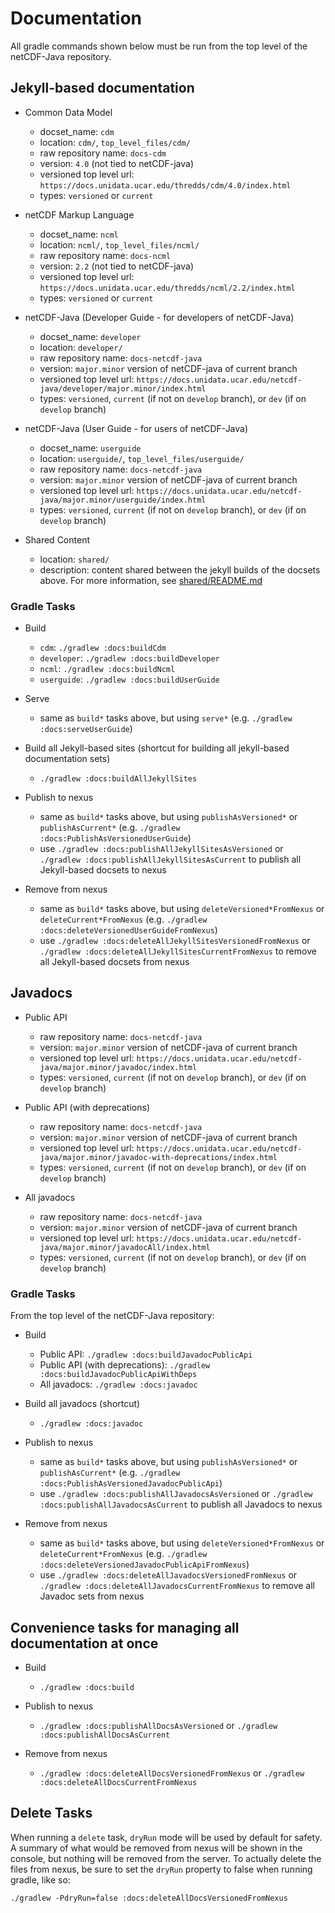 # Documentation

All gradle commands shown below must be run from the top level of the netCDF-Java repository.

## Jekyll-based documentation

* Common Data Model
  * docset_name: `cdm`
  * location: `cdm/`, `top_level_files/cdm/`
  * raw repository name: `docs-cdm`
  * version: `4.0` (not tied to netCDF-java)
  * versioned top level url: `https://docs.unidata.ucar.edu/thredds/cdm/4.0/index.html`
  * types: `versioned` or `current`

* netCDF Markup Language
  * docset_name: `ncml`
  * location: `ncml/`, `top_level_files/ncml/`
  * raw repository name: `docs-ncml`
  * version: `2.2` (not tied to netCDF-java)
  * versioned top level url: `https://docs.unidata.ucar.edu/thredds/ncml/2.2/index.html`
  * types: `versioned` or `current`

* netCDF-Java (Developer Guide - for developers of netCDF-Java)
  * docset_name: `developer`
  * location: `developer/`
  * raw repository name: `docs-netcdf-java`
  * version:  `major.minor` version of netCDF-java of current branch
  * versioned top level url: `https://docs.unidata.ucar.edu/netcdf-java/developer/major.minor/index.html`
  * types: `versioned`, `current` (if not on `develop` branch), or `dev` (if on `develop` branch)

* netCDF-Java (User Guide - for users of netCDF-Java)
  * docset_name: `userguide`
  * location: `userguide/`, `top_level_files/userguide/`
  * raw repository name: `docs-netcdf-java`
  * version:  `major.minor` version of netCDF-java of current branch
  * versioned top level url: `https://docs.unidata.ucar.edu/netcdf-java/major.minor/userguide/index.html`
  * types: `versioned`, `current` (if not on `develop` branch), or `dev` (if on `develop` branch)

* Shared Content
  * location: `shared/`
  * description: content shared between the jekyll builds of the docsets above.
    For more information, see [shared/README.md](shared/README.md)

### Gradle Tasks

* Build
  * `cdm`: `./gradlew :docs:buildCdm`
  * `developer`: `./gradlew :docs:buildDeveloper`
  * `ncml`: `./gradlew :docs:buildNcml`
  * `userguide`: `./gradlew :docs:buildUserGuide`

* Serve
  * same as `build*` tasks above, but using `serve*` (e.g. `./gradlew :docs:serveUserGuide`)

* Build all Jekyll-based sites (shortcut for building all jekyll-based documentation sets)
  * `./gradlew :docs:buildAllJekyllSites`

* Publish to nexus
  * same as `build*` tasks above, but using `publishAsVersioned*` or `publishAsCurrent*` (e.g. `./gradlew :docs:PublishAsVersionedUserGuide`)
  * use `./gradlew :docs:publishAllJekyllSitesAsVersioned` or `./gradlew :docs:publishAllJekyllSitesAsCurrent` to publish all Jekyll-based docsets to nexus

* Remove from nexus
  * same as `build*` tasks above, but using `deleteVersioned*FromNexus` or `deleteCurrent*FromNexus` (e.g. `./gradlew :docs:deleteVersionedUserGuideFromNexus`)
  * use `./gradlew :docs:deleteAllJekyllSitesVersionedFromNexus` or `./gradlew :docs:deleteAllJekyllSitesCurrentFromNexus` to remove all Jekyll-based docsets from nexus

## Javadocs

* Public API
  * raw repository name: `docs-netcdf-java`
  * version:  `major.minor` version of netCDF-java of current branch
  * versioned top level url: `https://docs.unidata.ucar.edu/netcdf-java/major.minor/javadoc/index.html`
  * types: `versioned`, `current` (if not on `develop` branch), or `dev` (if on `develop` branch)

* Public API (with deprecations)
  * raw repository name: `docs-netcdf-java`
  * version:  `major.minor` version of netCDF-java of current branch
  * versioned top level url: `https://docs.unidata.ucar.edu/netcdf-java/major.minor/javadoc-with-deprecations/index.html`
  * types: `versioned`, `current` (if not on `develop` branch), or `dev` (if on `develop` branch)

* All javadocs
  * raw repository name: `docs-netcdf-java`
  * version:  `major.minor` version of netCDF-java of current branch
  * versioned top level url: `https://docs.unidata.ucar.edu/netcdf-java/major.minor/javadocAll/index.html`
  * types: `versioned`, `current` (if not on `develop` branch), or `dev` (if on `develop` branch)

### Gradle Tasks

From the top level of the netCDF-Java repository:

* Build
  * Public API: `./gradlew :docs:buildJavadocPublicApi`
  * Public API (with deprecations): `./gradlew :docs:buildJavadocPublicApiWithDeps`
  * All javadocs: `./gradlew :docs:javadoc`

* Build all javadocs (shortcut)
  * `./gradlew :docs:javadoc`

* Publish to nexus
  * same as `build*` tasks above, but using `publishAsVersioned*` or `publishAsCurrent*` (e.g. `./gradlew :docs:PublishAsVersionedJavadocPublicApi`)
  * use `./gradlew :docs:publishAllJavadocsAsVersioned` or `./gradlew :docs:publishAllJavadocsAsCurrent` to publish all Javadocs to nexus

* Remove from nexus
  * same as `build*` tasks above, but using `deleteVersioned*FromNexus` or `deleteCurrent*FromNexus` (e.g. `./gradlew :docs:deleteVersionedJavadocPublicApiFromNexus`)
  * use `./gradlew :docs:deleteAllJavadocsVersionedFromNexus` or `./gradlew :docs:deleteAllJavadocsCurrentFromNexus` to remove all Javadoc sets from nexus
  
## Convenience tasks for managing all documentation at once

* Build
  * `./gradlew :docs:build`

* Publish to nexus
  * `./gradlew :docs:publishAllDocsAsVersioned` or `./gradlew :docs:publishAllDocsAsCurrent`

* Remove from nexus
  * `./gradlew :docs:deleteAllDocsVersionedFromNexus` or `./gradlew :docs:deleteAllDocsCurrentFromNexus`

## Delete Tasks

When running a `delete` task, `dryRun` mode will be used by default for safety.
A summary of what would be removed from nexus will be shown in the console, but nothing will be removed from the server.
To actually delete the files from nexus, be sure to set the `dryRun` property to false when running gradle, like so:

~~~shell
./gradlew -PdryRun=false :docs:deleteAllDocsVersionedFromNexus
~~~
